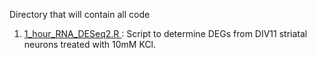 Directory that will contain all code

1. <u>1_hour_RNA_DESeq2.R </u> : Script to determine DEGs from DIV11 striatal neurons treated with 10mM KCl. 
